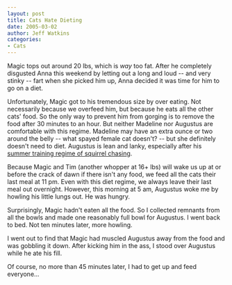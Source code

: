 ```yaml
---
layout: post
title: Cats Hate Dieting
date: 2005-03-02
author: Jeff Watkins
categories:
- Cats
---
```


Magic tops out around 20 lbs, which is *way* too fat. After he completely disgusted Anna this weekend by letting out a long and loud -- and very stinky -- fart when she picked him up, Anna decided it was time for him to go on a diet.

Unfortunately, Magic got to his tremendous size by over eating. Not necessarily because we overfeed him, but because he eats all the other cats' food. So the only way to prevent him from gorging is to remove the food after 30 minutes to an hour. But neither Madeline nor Augustus are comfortable with this regime. Madeline may have an extra ounce or two around the belly -- what spayed female cat doesn't? -- but she definitely doesn't need to diet. Augustus is lean and lanky, especially after his [summer training regime of squirrel chasing][summer training].

Because Magic and Tim (another whopper at 16+ lbs) will wake us up at or before the crack of dawn if there isn't any food, we feed all the cats their last meal at 11 pm. Even with this diet regime, we always leave their last meal out overnight. However, this morning at 5 am, Augustus woke me by howling his little lungs out. He was hungry.

Surprisingly, Magic hadn't eaten all the food. So I collected remnants from all the bowls and made one reasonably full bowl for Augustus. I went back to bed. Not ten minutes later, more howling.

I went out to find that Magic had muscled Augustus away from the food and was gobbling it down. After kicking him in the ass, I stood over Augustus while he ate his fill.

Of course, no more than 45 minutes later, I had to get up and feed everyone...

[summer training]: /photography/our-cats/augustus-gives-chase.html "Augustus Gives Chase"